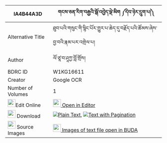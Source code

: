 |IA4B44A3D|གངས་ཅན་རིག་བརྒྱའི་སྒོ་འབྱེད་ལྡེ་མིག ༼དེབ་ཉེར་དྲུག་པ།༽ 
| --- | --- 
|Alternative Title |ཐུབ་པའི་གསུང་གི་སྙིང་པོར་གྱུར་པ་ཆེད་དུ་བརྗོད་པའི་ཚོམས་ཞེས་བྱ་བའི་རྣམ་པར་འགྲེལ་པ།
|Author| ལོ་ཙཱ་བ་ཤཱཀྱ་བློ་གྲོས།
|BDRC ID | W1KG16611
|Creator | Google OCR
|Number of Volumes| 1
|<img width="25" src="https://img.icons8.com/color/25/000000/edit-property.png">Edit Online| [<img width="25" src="https://avatars.githubusercontent.com/u/45091458?s=200&v=4"> Open in Editor](http://editor.openpecha.org/IA4B44A3D)
|<img width="25" src="https://img.icons8.com/fluent/48/000000/download-2.png"/>  Download | [![](https://img.icons8.com/color/20/000000/txt.png)Plain Text](https://github.com/Openpecha/IA4B44A3D/releases/download/v1/gangchen_rik_gya_i_go_je_demik_plain_IA4B44A3D.zip), [![](https://img.icons8.com/color/20/000000/txt.png)Text with Pagination](https://github.com/Openpecha/IA4B44A3D/releases/download/v1/gangchen_rik_gya_i_go_je_demik_pages_IA4B44A3D.zip)
|<img width="25" src="https://img.icons8.com/plasticine/100/000000/pictures-folder.png"/>  Source Images | [<img width="25" src="https://library.bdrc.io/icons/BUDA-small.svg"> Images of text file open in BUDA](https://library.bdrc.io/show/bdr:W1KG16611)